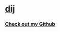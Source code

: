# [dij]()

### [Check out my Github](https://github.com/mrjones91)

[](https://dij.io)
<!-- <iframe src="https://drive.google.com/file/d/17rCnWSjZ4Qipv6SlcqX1aE6nWCft2UX6/preview" width="640" height="480" allow="autoplay"></iframe> -->